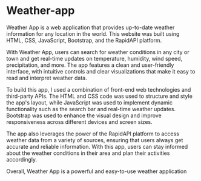 # Weather-app 
Weather App is a web application that provides up-to-date weather information for any location in the world. This website was built using HTML, CSS, JavaScript, Bootstrap, and the RapidAPI platform.

With Weather App, users can search for weather conditions in any city or town and get real-time updates on temperature, humidity, wind speed, precipitation, and more. The app features a clean and user-friendly interface, with intuitive controls and clear visualizations that make it easy to read and interpret weather data.

To build this app, I used a combination of front-end web technologies and third-party APIs. The HTML and CSS code was used to structure and style the app's layout, while JavaScript was used to implement dynamic functionality such as the search bar and real-time weather updates. Bootstrap was used to enhance the visual design and improve responsiveness across different devices and screen sizes.

The app also leverages the power of the RapidAPI platform to access weather data from a variety of sources, ensuring that users always get accurate and reliable information. With this app, users can stay informed about the weather conditions in their area and plan their activities accordingly.

Overall, Weather App is a powerful and easy-to-use weather application
